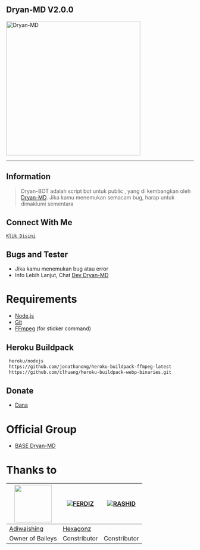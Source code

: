 ## Dryan-MD V2.0.0
<img src="https://telegra.ph/file/6d7bcea0d3a1a40b652de.jpg" alt="Dryan-MD" width="360" />

---

## Information
> Dryan-BOT adalah script bot untuk public , yang di kembangkan oleh [Dryan-MD](https://api-dryan.my.id).
> Jika kamu menemukan semacam bug, harap untuk dimaklumi sementara

## Connect With Me
[`Klik Disini`](https://wa.me/6289513081052)

## Bugs and Tester
* Jika kamu menemukan bug atau error
* Info Lebih Lanjut, Chat [Dev Dryan-MD](https://wa.me/6289513081052)

# Requirements
* [Node.js](https://nodejs.org/en/)
* [Git](https://git-scm.com/downloads)
* [FFmpeg](https://github.com/BtbN/FFmpeg-Builds/releases/download/autobuild-2020-12-08-13-03/ffmpeg-n4.3.1-26-gca55240b8c-win64-gpl-4.3.zip) (for sticker command)

## Heroku Buildpack
```bash
 heroku/nodejs
 https://github.com/jonathanong/heroku-buildpack-ffmpeg-latest
 https://github.com/clhuang/heroku-buildpack-webp-binaries.git
```

## Donate
- [Dana](089513081052)

# Official Group 
- [BASE Dryan-MD](https://chat.whatsapp.com/IbewxIjm5Lr6cIvkUPlXwq)

# Thanks to
 <a href="https://github.com/hexagonz"><img src="https://https://github.com/hexagonz.png?size=100" width="100" height="100"></a> | [![FERDIZ](https://github.com/hexagonz.png?size=100)](https://github.com/hexagonz-afk) | [![RASHID](https://github.com/hexagonz.png?size=100)](https://github.com/hexagonz) 
---|---|---
[Adiwajshing](https://github.com/adiwajshing/Baileys)  | [Hexagonz](https://github.com/hexagonz) |
Owner of Baileys | Constributor | Constributor